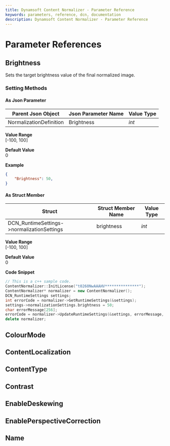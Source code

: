 ```yaml
---
title: Dynamsoft Content Normalizer - Parameter Reference
keywords: parameters, reference, dcn, documentation
description: Dynamsoft Content Normalizer - Parameter Reference
---
```



# Parameter References

## Brightness
Sets the target brightness value of the final normalized image.

### Setting Methods
#### As Json Parameter

| Parent Json Object | Json Parameter Name | Value Type | 
| ------------------ | ------------------- | ---------- |
| NormalizationDefinition | Brightness | *int* |

**Value Range**  
    [-100, 100]

**Default Value**  
    0

**Example**  
```json
{
    "Brightness": 50,
}
```

#### As Struct Member

| Struct | Struct Member Name | Value Type | 
| ------ | ------------------ | ---------- |
| DCN_RuntimeSettings->normalizationSettings | brightness | *int* |

**Value Range**  
    [-100, 100]

**Default Value**  
    0

**Code Snippet**  
```cpp
// This is a c++ sample code.
ContentNormalizer::InitLicense("t0260NwAAAHV***************");
ContentNormalizer* normalizer = new ContentNormalizer();
DCN_RuntimeSettings settings;
int errorCode = normalizer->GetRuntimeSettings(&settings);
settings->normalizationSettings.brightness = 50;
char errorMessage[256];
errorCode = normalizer->UpdateRuntimeSettings(&settings, errorMessage, 256);
delete normalizer;
```

## ColourMode

## ContentLocalization

## ContentType

## Contrast

## EnableDeskewing

## EnablePerspectiveCorrection

## Name